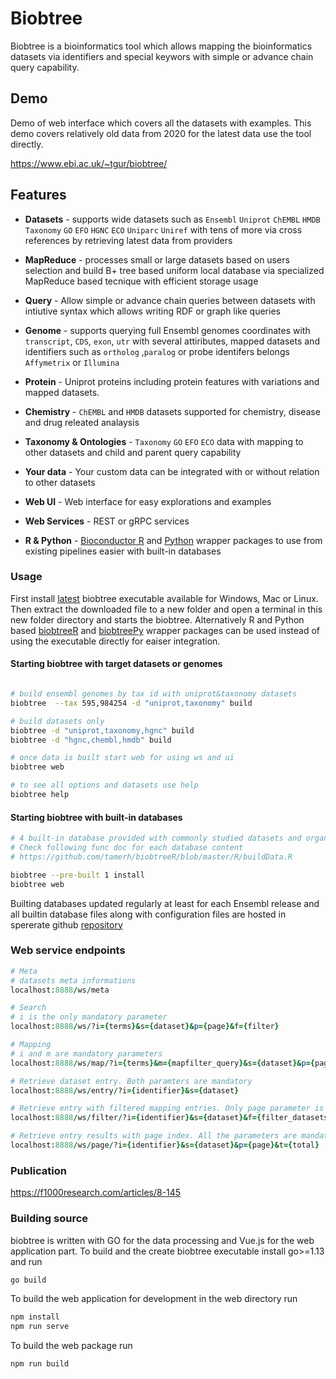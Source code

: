 # Biobtree

<!--[![Build Status](https://dev.azure.com/biobtree/biobtree/_apis/build/status/tamerh.biobtree?branchName=master)](https://dev.azure.com/biobtree/biobtree/_build/latest?definitionId=1&branchName=master) -->

Biobtree is a bioinformatics tool which allows mapping the bioinformatics datasets
via identifiers and special keywors with simple or advance chain query capability.

<!--- -->

## Demo

Demo of web interface which covers all the datasets with examples. This demo covers relatively old data from 2020 for the latest data use the tool directly.

https://www.ebi.ac.uk/~tgur/biobtree/


## Features

* **Datasets** - supports wide datasets such as `Ensembl` `Uniprot` `ChEMBL` `HMDB` `Taxonomy` `GO` `EFO` `HGNC` `ECO` `Uniparc` `Uniref`  with tens of more via cross references
by retrieving latest data from providers

* **MapReduce** - processes small or large datasets based on users selection and build B+ tree based uniform local database via specialized MapReduce based tecnique with efficient storage usage 

* **Query** - Allow simple or advance chain queries between datasets with intiutive syntax which allows writing RDF or graph like queries

* **Genome** - supports querying full Ensembl genomes coordinates with `transcript`, `CDS`, `exon`, `utr` with several attiributes, mapped datasets and identifiers such as `ortholog` ,`paralog` or probe identifers belongs `Affymetrix` or `Illumina`

* **Protein** - Uniprot proteins including protein features with variations and mapped datasets.

* **Chemistry** - `ChEMBL` and `HMDB` datasets supported for chemistry, disease and drug releated analaysis

* **Taxonomy & Ontologies** - `Taxonomy` `GO` `EFO` `ECO` data with mapping to other datasets and child and parent query capability

* **Your data** - Your custom data can be integrated with or without relation to other datasets

* **Web UI** - Web interface for easy explorations and examples

* **Web Services** - REST or gRPC services

* **R & Python** - [Bioconductor R](https://github.com/tamerh/biobtreeR) and [Python](https://github.com/tamerh/biobtreePy) wrapper packages to use from existing pipelines easier with built-in databases

### Usage

First install [latest](https://github.com/tamerh/biobtree/releases/latest) biobtree executable available for Windows, Mac or Linux. Then extract the downloaded file to a new folder and open a terminal in this new folder directory and starts the biobtree. Alternatively R and Python based [biobtreeR](https://github.com/tamerh/biobtreeR) and [biobtreePy](https://github.com/tamerh/biobtreePy) wrapper packages can be used instead of using the executable directly for eaiser integration.

#### Starting biobtree with target datasets or genomes
```sh

# build ensembl genomes by tax id with uniprot&taxonomy datasets
biobtree  --tax 595,984254 -d "uniprot,taxonomy" build 

# build datasets only 
biobtree -d "uniprot,taxonomy,hgnc" build 
biobtree -d "hgnc,chembl,hmdb" build

# once data is built start web for using ws and ui
biobtree web

# to see all options and datasets use help
biobtree help

```

#### Starting biobtree with built-in databases

```sh
# 4 built-in database provided with commonly studied datasets and organism genomes in order to speed up database build process
# Check following func doc for each database content 
# https://github.com/tamerh/biobtreeR/blob/master/R/buildData.R

biobtree --pre-built 1 install
biobtree web
```
Builting databases updated regularly at least for each Ensembl release and all builtin database files along with configuration files are hosted in spererate github [repository](https://github.com/tamerh/biobtree-conf)

### Web service endpoints
```ruby
# Meta
# datasets meta informations 
localhost:8888/ws/meta

# Search 
# i is the only mandatory parameter
localhost:8888/ws/?i={terms}&s={dataset}&p={page}&f={filter}

# Mapping 
# i and m are mandatory parameters
localhost:8888/ws/map/?i={terms}&m={mapfilter_query}&s={dataset}&p={page}

# Retrieve dataset entry. Both paramters are mandatory
localhost:8888/ws/entry/?i={identifier}&s={dataset}

# Retrieve entry with filtered mapping entries. Only page parameter is optional
localhost:8888/ws/filter/?i={identifier}&s={dataset}&f={filter_datasets}&p={page}

# Retrieve entry results with page index. All the parameters are mandatory 
localhost:8888/ws/page/?i={identifier}&s={dataset}&p={page}&t={total}

```

<!-- ### Integrating your dataset

User data can be integrated to biobtree. Since biobtree has capability to process large datasets, this feature creates an alternative for  mapping related data to be indexed with biobtree. Data should be gzipped and in an xml format compliant with UniProt xml schema [definition](ftp://ftp.uniprot.org/pub/databases/uniprot/current_release/knowledgebase/complete/uniprot.xsd). Once data has been prepared, file location needs to be configured in biobtree configuration file which is located at `conf/source.dataset.json`. After these configuration dataset used similarly with other dataset like 

```sh
biobtree -d "+my_data" start
``` -->

### Publication
https://f1000research.com/articles/8-145

### Building source 

biobtree is written with GO for the data processing and Vue.js for the web application part. To build and the create biobtree executable install go>=1.13 and run

```sh
go build
```

To build the web application for development in the web directory run

```sh
npm install
npm run serve
```

To build the web package run

```sh
npm run build
```
